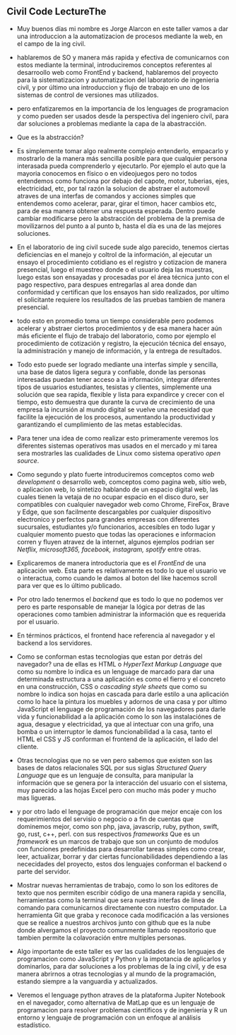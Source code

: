  ## Civil Code LectureThe
- Muy buenos días mi nombre es Jorge Alarcon en este taller vamos a dar una introduccion a la automatizacion de procesos mediante la web, en el campo de la ing civil.
- hablaremos de SO y manera más rapida y efectiva de comunicarnos con estos mediante la terminal, introduciremos conceptos referentes al desarroollo web como FrontEnd y backend, hablaremos del proyecto para la sistematizacion y automatizacion del laboratorio de ingenieria civil, y por último una introduccion y flujo de trabajo en uno de los sistemas de control de versiones mas utilizados.
- pero enfatizaremos en la importancia de los lenguages de programacion y como pueden ser usados desde la perspectiva del ingeniero civil, para dar soluciones a problemas mediante la capa de la abastracción.
- Que es la abstracción?
- Es simplemente tomar algo realmente complejo entenderlo, empacarlo y mostrarlo de la manera más sencilla posible para que cualquier persona interasada pueda comprenderlo y ejecutarlo. Por ejemplo el auto que la mayoria conocemos en físico o en videojuegos pero no todos entendemos como funciona por debajo del capote, motor, tuberias, ejes, electricidad, etc, por tal razón la solucion de abstraer el automovil atraves de una interfas de comandos y acciones simples que entendemos como acelerar, parar, girar el timon, hacer cambios etc, para de esa manera obtener una respuesta esperada. Dentro puede cambiar modificarse pero la abstracción del problema de la premisa de movilizarnos del punto a al punto b, hasta el día es una de las mejores soluciones.
- En el laboratorio de ing civil sucede sude algo parecido, tenemos ciertas deficiencias en el manejo y coltrol de la información, al ejecutar un ensayo el procedimiento cotidiano es el registro y cotizacion de manera presencial, luego el muestreo donde o el usuario deja las muestras, luego estas son ensayadas y procesadas por el área técnica junto con el pago respectivo, para despues entregarlas al area donde dan conformidad y certifican que los ensayos han sido realizados, por ultimo el solicitante requiere los resultados de las pruebas tambien de manera presencial.
- todo esto en promedio toma un tiempo considerable pero podemos acelerar y abstraer ciertos procedimientos y de esa manera hacer aún más eficiente el flujo de trabajo del laboratorio, como por ejemplo el procedimiento de cotización y registro, la ejecución técnica del ensayo, la administración y manejo de información, y la entrega de resultados.
- Todo esto puede ser logrado mediante una interfas simple y sencilla, una base de datos ligera segura y confiable, donde las personas interesadas puedan tener acceso a la información, integrar diferentes tipos de usuarios estudiantes, tesistas y clientes, simplemente una solución que sea rapida, flexible y lista para expandirce y crecer con el tiempo, esto demuestra que durante la curva de crecimiento de una empresa la incursión al mundo digital se vuelve una necesidad que facilite la ejecución de los procesos, aumentando la productividad y garantizando el cumplimiento de las metas establecidas.

- Para tener una idea de como realizar esto primeramente veremos los diferentes sistemas operativos mas usados en el mercado y mi tarea sera mostrarles las cualidades de Linux como sistema operativo *open source*.
- Como segundo y plato fuerte introduciremos comceptos como *web development* o desarrollo web, comceptos como pagina web, sitio web, o aplicacion web, lo sintetizo hablando de un espacio digital web, las cuales tienen la vetaja de no ocupar espacio en el disco duro, ser compatibles con cualquier navegador web como Chrome, FireFox, Brave y Edge, que son facilmente descargables por cualquier dispositivo electronico y perfectos para grandes empresas con diferentes sucursales, estudiantes y/o funcionarios, accesibles en todo lugar y cualquier momento puesto que todas las operaciones e informacion corren y fluyen atravez de la internet, algunos ejemplos podrian ser *Netflix, microsoft365, facebook, instagram, spotify* entre otras. 

- Explicaremos de manera introductoria que es el *FrontEnd* de una aplicación web. Esta parte es relativamente es todo lo que el usuario ve o interactua, como cuando le damos al boton del like hacemos scroll para ver que es lo último publicado.
- Por otro lado tenermos el *backend* que es todo lo que no podemos ver pero es parte responsable de manejar la lógica por detras de las operaciones como tambien administrar la información que es requerida por el usuario.
- En términos prácticos, el frontend hace referencia al navegador y el backend a los servidores.

- Como se conforman estas tecnologias que estan por detrás del navegador? una de ellas es HTML o *HyperText Markup Language* que como su nombre lo indica es un lenguage de marcado para dar una determinada estructura a una aplicación es como el fierro y el concreto en una construcción, CSS o *cascading style sheets* que como su nombre lo indica son hojas en cascada para darle estilo a una aplicación como lo hace la pintura los muebles y adornos de una casa y por ultimo JavaScript el lenguage de programación de los navegadores para darle vida y funcionabilidad a la aplicación como lo son las instalaciónes de agua, desague y electricidad, ya que al intectuar con una grifo, una bomba o un interruptor le damos funcionabilidad a la casa, tanto el HTML el CSS y JS conforman el frontend de la aplicación, el lado del cliente.
- Otras tecnologias que no se ven pero sabemos que existen son las bases de datos relacionales SQL por sus siglas *Structured Query Language* que es un lenguaje de consulta, para manipular la información que se genera por la interacción del usuario con el sistema, muy parecido a las hojas Excel pero con mucho más poder y mucho mas ligueras. 
- y por otro lado el lenguage de programación que mejor encaje con los requerimientos del servisio o negocio o a fin de cuentas que dominemos mejor, como son php, java, javascrip, ruby, python, swift, go, rust, c++, perl. con sus respectivos *frameworks* Que es un *framework* es un marcos de trabajo que son un conjunto de modulos con funciones predefinidas para desarrollar tareas simples como crear, leer, actualizar, borrar y dar ciertas funcionabilidades dependiendo a las nececidades del proyecto, estos dos lenguajes conforman el backend o parte del servidor.

- Mostrar nuevas herramientas de trabajo, como lo son los editores de texto que nos permiten escribir código de una manera rapida y sencilla, herramientas como la terminal que sera nuestra interfas de linea de comando para comunicarnos directamente con nuestro computador. La herramienta Git que graba y reconoce cada modificación a las versiones que se realice a nuestros archivos junto con github que es la nube donde alvergamos el proyecto comunmente llamado repositorio que tambien permite la colavoración entre multiples personas.
- Algo importante de este taller es ver las cualidades de los lenguajes de programacion como JavaScript y Python y la impotancia de aplicarlos y dominarlos, para dar soluciones a los problemas de la ing civil, y de esa manera abrirnos a otras tecnologias y al mundo de la programación, estando siempre a la vanguardia y actualizados.
- Veremos el lenguage python atraves de la plataforma Jupiter Notebook en el navegador, como alternativa de MatLap que es un lenguaje de programacion para resolver problemas científicos y de ingeniería y R un entorno y lenguaje de programación con un enfoque al análisis estadístico.

